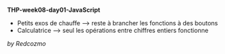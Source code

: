 **THP-week08-day01-JavaScript**

* Petits exos de chauffe
    --> reste à brancher les fonctions à des boutons
* Calculatrice
    --> seul les opérations entre chiffres entiers fonctionne

*by Redcozmo*
